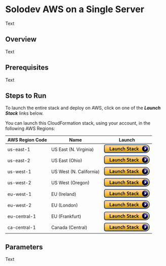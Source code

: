﻿# Solodev AWS on a Single Server
Text

## Overview
Text

## Prerequisites
Text

## Steps to Run
To launch the entire stack and deploy on AWS, click on one of the ***Launch Stack*** links below.

You can launch this CloudFormation stack, using your account, in the following AWS Regions:

AWS Region Code  | Name                    | Launch 
-----------------|-------------------------| -------------------------
us-east-1        | US East (N. Virginia)   | [![cloudformation-launch-stack](images/cloudformation-launch-stack.png)](https://console.aws.amazon.com/cloudformation/home?region=us-east-1#/stacks/new?stackName=solodev-aws&templateURL=https://s3.amazonaws.com/techcto-datacenter/aws/solodev-aws-single.yaml)
us-east-2        | US East (Ohio)          | [![cloudformation-launch-stack](images/cloudformation-launch-stack.png)](#)
us-west-1        | US West (N. California) | [![cloudformation-launch-stack](images/cloudformation-launch-stack.png)](#)
us-west-2        | US West (Oregon)        | [![cloudformation-launch-stack](images/cloudformation-launch-stack.png)](#)
eu-west-1        | EU (Ireland)            | [![cloudformation-launch-stack](images/cloudformation-launch-stack.png)](#)
eu-west-2        | EU (London)             | [![cloudformation-launch-stack](images/cloudformation-launch-stack.png)](#)
eu-central-1     | EU (Frankfurt)          | [![cloudformation-launch-stack](images/cloudformation-launch-stack.png)](#)
ca-central-1     | Canada (Central)        | [![cloudformation-launch-stack](images/cloudformation-launch-stack.png)](#)

## Parameters
Text



